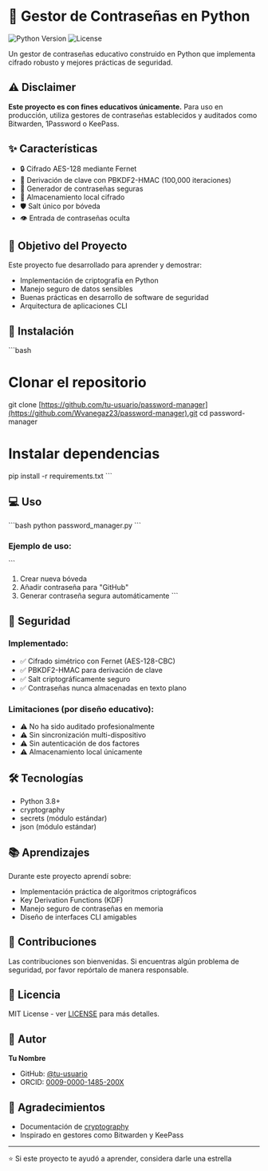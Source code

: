 # 🔐 Gestor de Contraseñas en Python

![Python Version](https://img.shields.io/badge/python-3.8+-blue.svg)
![License](https://img.shields.io/badge/license-MIT-green.svg)

Un gestor de contraseñas educativo construido en Python que implementa cifrado robusto y mejores prácticas de seguridad.

## ⚠️ Disclaimer

**Este proyecto es con fines educativos únicamente.** Para uso en producción, utiliza gestores de contraseñas establecidos y auditados como Bitwarden, 1Password o KeePass.

## ✨ Características

- 🔒 Cifrado AES-128 mediante Fernet
- 🔑 Derivación de clave con PBKDF2-HMAC (100,000 iteraciones)
- 🎲 Generador de contraseñas seguras
- 💾 Almacenamiento local cifrado
- 🛡️ Salt único por bóveda
- 👁️ Entrada de contraseñas oculta

## 🎯 Objetivo del Proyecto

Este proyecto fue desarrollado para aprender y demostrar:
- Implementación de criptografía en Python
- Manejo seguro de datos sensibles
- Buenas prácticas en desarrollo de software de seguridad
- Arquitectura de aplicaciones CLI

## 🚀 Instalación

\`\`\`bash
# Clonar el repositorio
git clone [https://github.com/tu-usuario/password-manager](https://github.com/Wvanegaz23/password-manager).git 
cd password-manager

# Instalar dependencias
pip install -r requirements.txt
\`\`\`

## 💻 Uso

\`\`\`bash
python password_manager.py
\`\`\`

### Ejemplo de uso:

\`\`\`
1. Crear nueva bóveda
2. Añadir contraseña para "GitHub"
3. Generar contraseña segura automáticamente
\`\`\`

## 🔐 Seguridad

### Implementado:
- ✅ Cifrado simétrico con Fernet (AES-128-CBC)
- ✅ PBKDF2-HMAC para derivación de clave
- ✅ Salt criptográficamente seguro
- ✅ Contraseñas nunca almacenadas en texto plano

### Limitaciones (por diseño educativo):
- ⚠️ No ha sido auditado profesionalmente
- ⚠️ Sin sincronización multi-dispositivo
- ⚠️ Sin autenticación de dos factores
- ⚠️ Almacenamiento local únicamente

## 🛠️ Tecnologías

- Python 3.8+
- cryptography
- secrets (módulo estándar)
- json (módulo estándar)

## 📚 Aprendizajes

Durante este proyecto aprendí sobre:
- Implementación práctica de algoritmos criptográficos
- Key Derivation Functions (KDF)
- Manejo seguro de contraseñas en memoria
- Diseño de interfaces CLI amigables

## 🤝 Contribuciones

Las contribuciones son bienvenidas. Si encuentras algún problema de seguridad, por favor repórtalo de manera responsable.

## 📄 Licencia

MIT License - ver [LICENSE](LICENSE) para más detalles.

## 👤 Autor

**Tu Nombre**
- GitHub: [@tu-usuario](https://github.com/Wvanegaz23)
- ORCID: [0009-0000-1485-200X](https://orcid.org/0009-0000-1485-200X)

## 🙏 Agradecimientos

- Documentación de [cryptography](https://cryptography.io/)
- Inspirado en gestores como Bitwarden y KeePass

---

⭐ Si este proyecto te ayudó a aprender, considera darle una estrella
